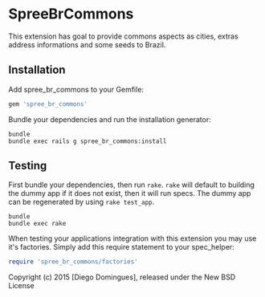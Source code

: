 SpreeBrCommons
==============

This extension has goal to provide commons aspects as cities, extras address informations and some seeds to Brazil.

Installation
------------

Add spree_br_commons to your Gemfile:

```ruby
gem 'spree_br_commons'
```

Bundle your dependencies and run the installation generator:

```shell
bundle
bundle exec rails g spree_br_commons:install
```

Testing
-------

First bundle your dependencies, then run `rake`. `rake` will default to building the dummy app if it does not exist, then it will run specs. The dummy app can be regenerated by using `rake test_app`.

```shell
bundle
bundle exec rake
```

When testing your applications integration with this extension you may use it's factories.
Simply add this require statement to your spec_helper:

```ruby
require 'spree_br_commons/factories'
```

Copyright (c) 2015 [Diego Domingues], released under the New BSD License
